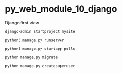 # py_web_module_10_django
Django first view

```django-admin startproject mysite```

```python3 manage.py runserver```

```python3 manage.py startapp polls```

`python manage.py migrate`

`python manage.py createsuperuser`